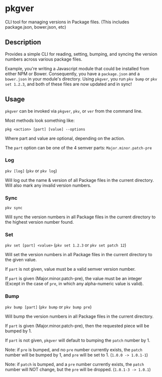 # pkgver
CLI tool for managing versions in Package files. (This includes package.json, bower.json, etc)

## Description

Provides a simple CLI for reading, setting, bumping, and syncing the version numbers across various package files.

Example, you're writing a Javascript module that could be installed from either NPM or Bower.
Consequently, you have a `package.json` and a `bower.json` in your module's directory.
Using `pkgver`, you run `pkv bump` or `pkv set 1.2.3`, and both of these files are now updated and in sync!

## Usage

`pkgver` can be invoked via `pkgver`, `pkv`, or `ver` from the command line.

Most methods look something like:

`pkg <action> [part] [value] --options`

Where part and value are optional, depending on the action.

The `part` option can be one of the 4 semver parts: `Major.minor.patch-pre`

### Log

`pkv [log]` (`pkv` or `pkv log`)

Will log out the name & version of all Package files in the current directory. Will also mark any invalid version numbers.

### Sync

`pkv sync`

Will sync the version numbers in all Package files in the current directory to the highest version number found.

### Set

`pkv set [part] <value>` (`pkv set 1.2.3` or `pkv set patch 12`)

Will set the version numbers in all Package files in the current directory to the given value.

If `part` is not given, value must be a valid semver version number.

If `part` is given (Major.minor.patch-pre), the value must be an integer (Except in the case of `pre`, in which any alpha-numeric value is valid).


### Bump

`pkv bump [part]` (`pkv bump` or `pkv bump pre`)

Will bump the version numbers in all Package files in the current directory.

If `part` is given (Major.minor.patch-pre), then the requested piece will be bumped by 1.

If `part` is not given, `pkgver` will default to bumping the `patch` number by 1.

Note: if `pre` is bumped, and no `pre` number currently exists, the `patch` number will be bumped by 1, and `pre` will be set to 1. (`1.0.0 -> 1.0.1-1`)

Note: if `patch` is bumped, and a `pre` number currently exists, the `patch` number will NOT change, but the `pre` will be dropped. (`1.0.1-3 -> 1.0.1`)